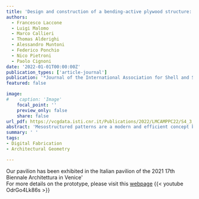 ```yaml
---
title: 'Design and construction of a bending-active plywood structure: the Flexmaps Pavilion'
authors:
  - Francesco Laccone
  - Luigi Malomo
  - Marco Callieri
  - Thomas Alderighi
  - Alessandro Muntoni
  - Federico Ponchio
  - Nico Pietroni
  - Paolo Cignoni
date: '2022-01-01T00:00:00Z'
publication_types: ['article-journal']
publication: '*Journal of the International Association for Shell and Spatial Structures (J.IASS)*'
featured: false

image:
#    caption: 'Image'
    focal_point: ''
    preview_only: false
    share: false
url_pdf: https://vcgdata.isti.cnr.it/Publications/2022/LMCAMPPC22/S4_3_Jiass_21_38_16_Laccone.pdf
abstract: 'Mesostructured patterns are a modern and efficient concept based on designing the geometry of structural material at the meso-scale to achieve desired mechanical performances. In the context of bending-active structures, such a concept can be used to control the flexibility of the panels forming a surface without changing the constituting material. These panels undergo a formation process of deformation by bending, and application of internal restraints. This paper describes a new constructional system, FlexMaps, that has initiated the adoption of bending-active mesostructures at the architectural scale. Here, these modules are in the form of four-arms spirals made of CNC-milled plywood and are designed to reach the desired target shape once assembled. All phases from the conceptual design to the fabrication are seamlessly linked within an automated workflow. To illustrate the potential of the system, the paper discusses the results of a demonstrator project entitled FlexMaps Pavilion (3.90x3.96x3.25 meters) that has been exhibited at the IASS Symposium in 2019 and more recently at the 2021 17th International Architecture Exhibition, La Biennale di Venezia. The structural response is investigated through a detailed structural analysis, and the long-term behavior is assessed through a photogrammetric survey.'
summary: ' '
tags: 
- Digital Fabrication
- Architectural Geometry

---
```


Our pavilion has been exhibited in the  Italian pavilion of the 2021 17th Biennale Architettura in Venice'<br>
For more details on the prototype, please visit this [webpage](https://vcg.isti.cnr.it/activities/pavilion/#exhibitions)
{{< youtube OdrGo4Lk86s >}}

